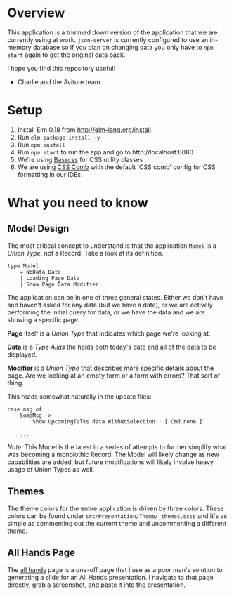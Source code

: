 # Overview

This application is a trimmed down version of the application that we are currently using at work. `json-server` is currently configured to use an in-memory database so if you plan on changing data you only have to `npm start` again to get the original data back.

I hope you find this repository useful!

- Charlie and the Aviture team

# Setup

1. Install Elm 0.18 from http://elm-lang.org/install
2. Run `elm-package install -y`
3. Run `npm install`
4. Run `npm start` to run the app and go to http://localhost:8080
5. We're using [Basscss](http://www.basscss.com/) for CSS utility classes
6. We are using [CSS Comb](https://github.com/csscomb/csscomb.js) with the default 'CSS comb' config for CSS formatting in our IDEs.

# What you need to know

## Model Design

The most critical concept to understand is that the application `Model` is a *Union Type*, not a Record. Take a look at its definition.

```
type Model
    = NoData Date
    | Loading Page Data
    | Show Page Data Modifier
```

The application can be in one of three general states. Either we don't have and haven't asked for any data (but we have a date), or we are actively performing the initial query for data, or we have the data and we are showing a specific page.

**Page** itself is a *Union Type* that indicates which page we're looking at.

**Data** is a *Type Alias* the holds both today's date and all of the data to be displayed.

**Modifier** is a *Union Type* that describes more specific details about the page. Are we looking at an empty form or a form with errors? That sort of thing.

This reads somewhat naturally in the update files:

```
case msg of
    SomeMsg ->
        Show UpcomingTalks data WithNoSelection ! [ Cmd.none ]

    ...
```

*Note:* This Model is the latest in a series of attempts to further simplify what was becoming a monolothic Record. The Model will likely change as new capabilities are added, but future modifications will likely involve heavy usage of Union Types as well.

## Themes

The theme colors for the entire application is driven by three colors. These colors can be found under `src/Presentation/Theme/_themes.scss` and it's as simple as commenting out the current theme and uncommenting a different theme.

## All Hands Page

The [all hands](http://localhost:8080/#allhands) page is a one-off page that I use as a poor man's solution to generating a slide for an All Hands presentation. I navigate to that page directly, grab a screenshot, and paste it into the presentation.
